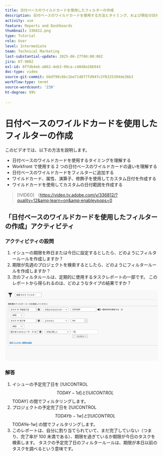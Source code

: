 ```yaml
---
title: 日付ベースのワイルドカードを使用したフィルターの作成
description: 日付ベースのワイルドカードを使用する方法とタイミング、および現在の日付に基づいてフィルターを作成する方法について説明します。
activity: use
feature: Reports and Dashboards
thumbnail: 336812.png
type: Tutorial
role: User
level: Intermediate
team: Technical Marketing
last-substantial-update: 2025-06-27T00:00:00Z
jira: KT-9082
exl-id: 0f7db4eb-a062-4eb3-99ca-c40d8e266943
doc-type: video
source-git-commit: bbdf99c6bc1be714077fd94fc3f8325394de36b3
workflow-type: tm+mt
source-wordcount: '239'
ht-degree: 99%

---
```


# 日付ベースのワイルドカードを使用したフィルターの作成

このビデオでは、以下の方法を説明します。

* 日付ベースのワイルドカードを使用するタイミングを理解する
* Workfront で使用する 2 つの日付ベースのワイルドカードの違いを理解する
* 日付ベースのワイルドカードをフィルターに追加する
* ワイルドカード、属性、演算子、修飾子を使用してカスタム日付を作成する
* ワイルドカードを使用してカスタムの日付範囲を作成する

>[!VIDEO] （https://video.tv.adobe.com/v/336812/?quality=12&amp;learn=on&amp;enablevpops=0


## 「日付ベースのワイルドカードを使用したフィルターの作成」アクティビティ


### アクティビティの設問

1. イシューの期限を昨日または今日に設定するとしたら、どのようにフィルタールールを作成しますか？
1. 期限が先週のプロジェクトを検索するとしたら、どのようにフィルタールールを作成しますか？
1. 次のフィルタルールは、定期的に使用するタスクレポートの一部です。 このレポートから得られるのは、どのようなタイプの結果ですか？

![日付ベースのワイルドカードを使用してタスクフィルターを作成する画面の画像](assets/date-wildcard-answer-1.png)

### 解答

1. イシューの予定完了日を [!UICONTROL $$TODAY-1d] と [!UICONTROL $$TODAY] の間でフィルタリングします。
1. プロジェクトの予定完了日を [!UICONTROL $$TODAYb-1w] と [!UICONTROL $$TODAYe-1w] の間でフィルタリングします。
1. このレポートは、自分に割り当てられていて、まだ完了していない（つまり、完了率が 100 未満である）、期限を過ぎているか期限が今日のタスクを検索します。 タスクの予定完了日のフィルタールールは、期限が本日以前のタスクを調べるという意味です。
